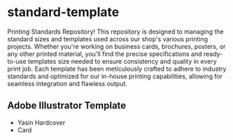 # standard-template

Printing Standards Repository! This repository is designed to managing the
standard sizes and templates used across our shop's various printing
projects. Whether you're working on business cards, brochures, posters, or
any other printed material, you'll find the precise specifications and
ready-to-use templates size needed to ensure consistency and quality in every
print job. Each template has been meticulously crafted to adhere to industry
standards and optimized for our in-house printing capabilities, allowing for
seamless integration and flawless output.

## Adobe Illustrator Template

- Yasin Hardcover
- Card

